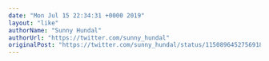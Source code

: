 ```yaml
---
date: "Mon Jul 15 22:34:31 +0000 2019"
layout: "like"
authorName: "Sunny Hundal"
authorUrl: "https://twitter.com/sunny_hundal"
originalPost: "https://twitter.com/sunny_hundal/status/1150896452756918274"
---
```

